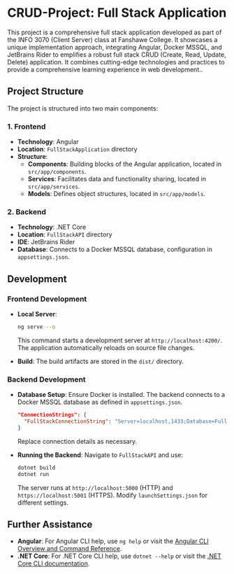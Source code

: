 # CRUD-Project: Full Stack Application

This project is a comprehensive full stack application developed as part of the INFO 3070 (Client Server) class at Fanshawe College. It showcases a unique implementation approach, integrating Angular, Docker MSSQL, and JetBrains Rider to emplifies a robust full stack CRUD (Create, Read, Update, Delete) application. It combines cutting-edge technologies and practices to provide a comprehensive learning experience in web development..

## Project Structure

The project is structured into two main components:

### 1. Frontend
- **Technology**: Angular
- **Location**: `FullStackApplication` directory
- **Structure**:
  - **Components**: Building blocks of the Angular application, located in `src/app/components`.
  - **Services**: Facilitates data and functionality sharing, located in `src/app/services`.
  - **Models**: Defines object structures, located in `src/app/models`.

### 2. Backend
- **Technology**: .NET Core
- **Location**: `FullStackAPI` directory
- **IDE**: JetBrains Rider
- **Database**: Connects to a Docker MSSQL database, configuration in `appsettings.json`.

## Development

### Frontend Development

- **Local Server**:
  ```sh
  ng serve --o
  ```
  This command starts a development server at `http://localhost:4200/`. The application automatically reloads on source file changes.
  
- **Build**:
  The build artifacts are stored in the `dist/` directory.

### Backend Development

- **Database Setup**:
  Ensure Docker is installed. The backend connects to a Docker MSSQL database as defined in `appsettings.json`.
  ```json
  "ConnectionStrings": {
    "FullStackConnectionString": "Server=localhost,1433;Database=FullStackDb;User Id=SA;Password=reallyStrongPwd123;TrustServerCertificate=True"
  }
  ```
  Replace connection details as necessary.

- **Running the Backend**:
  Navigate to `FullStackAPI` and use:
  ```sh
  dotnet build
  dotnet run
  ```
  The server runs at `http://localhost:5000` (HTTP) and `https://localhost:5001` (HTTPS). Modify `launchSettings.json` for different settings.

## Further Assistance

- **Angular**: For Angular CLI help, use `ng help` or visit the [Angular CLI Overview and Command Reference](https://angular.io/cli).
- **.NET Core**: For .NET Core CLI help, use `dotnet --help` or visit the [.NET Core CLI documentation](https://docs.microsoft.com/en-us/dotnet/core/tools/).

